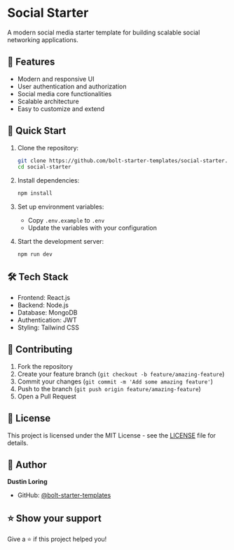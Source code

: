 # Social Starter

A modern social media starter template for building scalable social networking applications.

## 🌟 Features

- Modern and responsive UI
- User authentication and authorization
- Social media core functionalities
- Scalable architecture
- Easy to customize and extend

## 🚀 Quick Start

1. Clone the repository:
   ```bash
   git clone https://github.com/bolt-starter-templates/social-starter.git
   cd social-starter
   ```

2. Install dependencies:
   ```bash
   npm install
   ```

3. Set up environment variables:
   - Copy `.env.example` to `.env`
   - Update the variables with your configuration

4. Start the development server:
   ```bash
   npm run dev
   ```

## 🛠️ Tech Stack

- Frontend: React.js
- Backend: Node.js
- Database: MongoDB
- Authentication: JWT
- Styling: Tailwind CSS

## 🤝 Contributing

1. Fork the repository
2. Create your feature branch (`git checkout -b feature/amazing-feature`)
3. Commit your changes (`git commit -m 'Add some amazing feature'`)
4. Push to the branch (`git push origin feature/amazing-feature`)
5. Open a Pull Request

## 📝 License

This project is licensed under the MIT License - see the [LICENSE](LICENSE) file for details.

## 👤 Author

**Dustin Loring**
- GitHub: [@bolt-starter-templates](https://github.com/bolt-starter-templates)

## ⭐ Show your support

Give a ⭐️ if this project helped you! 

